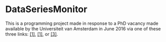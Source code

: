# DataSeriesMonitor

This is a programming project made in response to a PhD vacancy made available by the Universiteit van Amsterdam in June 2016 via one of these three links: <a href="https://www.findaphd.com/search/projectdetails.aspx?PJID=75855">[1]</a>, <a href="https://staff.fnwi.uva.nl/a.d.pimentel/iDAPT-positionsPDF.pdf">[1]</a>, or <a href="https://staff.fnwi.uva.nl/a.d.pimentel/iDAPT-position16.pdf">[3]</a>.
